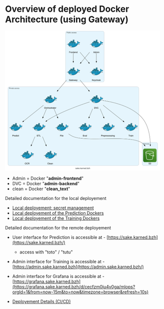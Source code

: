 # Overview of deployed Docker Architecture (using Gateway)
![Gateway](../docs/sake.karned.bzh.png)
- Admin = Docker "**admin-frontend**"
- DVC = Docker "**admin-backend**"
- clean = Docker "**clean_text**"

Detailed documentation for the local deployement
- [Local deployement: secret management](Deployement_guide_Local_Secret_Management.md) 
- [Local deployement of the Prediction Dockers](Deployement_guide_Prediction_Pipeline_Local.md) 
- [Local deployement of the Training Dockers](Deployement_guide_Training_Pipeline_Local.md) 

Detailed documentation for the remote deployement
- User interface for Prediction is accessible at - [https://sake.karned.bzh](https://sake.karned.bzh/)
    - access with "toto" / "tutu"

- Admin interface for Training is accessible at - [https://admin.sake.karned.bzh](https://admin.sake.karned.bzh/)
- Admin interface for Grafana is accessible at - [https://grafana.sake.karned.bzh](https://grafana.sake.karned.bzh/d/cecfzm0ju4v0ga/mlops?orgId=1&from=now-15m&to=now&timezone=browser&refresh=10s)

- [Deployement Details (CI/CD)](../docs.md/Deployement_Details.md) 
